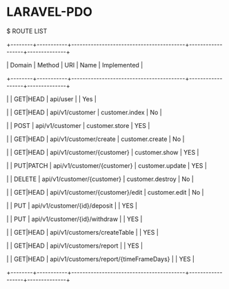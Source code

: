 # LARAVEL-PDO







$ ROUTE LIST

+--------+-----------+-----------------------------------------+------------------+--------------+

| Domain | Method    | URI                                     | Name             |  Implemented |

+--------+-----------+-----------------------------------------+------------------+--------------+

|        | GET|HEAD  | api/user                                |                  |     Yes      |

|        | GET|HEAD  | api/v1/customer                         | customer.index   |     No       |

|        | POST      | api/v1/customer                         | customer.store   |     YES      |

|        | GET|HEAD  | api/v1/customer/create                  | customer.create  |     No       |

|        | GET|HEAD  | api/v1/customer/{customer}              | customer.show    |     YES      |

|        | PUT|PATCH | api/v1/customer/{customer}              | customer.update  |     YES      |

|        | DELETE    | api/v1/customer/{customer}              | customer.destroy |     No       |

|        | GET|HEAD  | api/v1/customer/{customer}/edit         | customer.edit    |     No       |

|        | PUT       | api/v1/customer/{id}/deposit            |                  |     YES      |

|        | PUT       | api/v1/customer/{id}/withdraw           |                  |     YES      |

|        | GET|HEAD  | api/v1/customers/createTable            |                  |     YES      |

|        | GET|HEAD  | api/v1/customers/report                 |                  |     YES      |

|        | GET|HEAD  | api/v1/customers/report/{timeFrameDays} |                  |     YES      |

+--------+-----------+-----------------------------------------+------------------+--------------+ 
